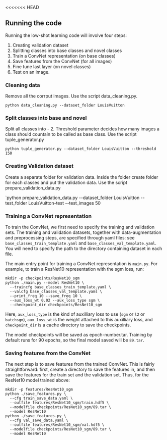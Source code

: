 <<<<<<< HEAD
## Running the code

Running the low-shot learning code will involve four steps:
1.  Creating validation dataset
2.  Splitting classes into base classes and novel classes
1.  Train a ConvNet representation (on base classes)
2.  Save features from the ConvNet (for all images)
3.  Fine tune last layer (on novel classes)
4.  Test on an image.

### Cleaning data
Remove all the corrput images. 
Use the script data_cleaning.py.

`python data_cleaning.py --dataset_folder LouisVuitton`


### Split classes into base and novel
Split all classes into - 2. Threshold parameter decides how many images a class should countain to be called as base class. 
Use the script tuple_generator.py

`python tuple_generator.py --dataset_folder LouisVuitton --threshold 150`


### Creating Validation dataset
Create a separate folder for validation data. Inside the folder create folder for each classes and put the validation data. 
Use the script prepare_validation_data.py

`python prepare_validation_data.py --dataset_folder LouisVuitton --test_folder LouisVuitton-test --test_images 50


### Training a ConvNet representation
To train the ConvNet, we first need to specify the training and validation sets.
The training and validation datasets, together with data-augmentation and preprocessing steps, are specified through yaml files: see `base_classes_train_template.yaml` and `base_classes_val_template.yaml`.
You will need to specify the path to the directory containing dataset in each file.

The main entry point for training a ConvNet representation is `main.py`. For example, to train a ResNet10 representation with the sgm loss, run:

    mkdir -p checkpoints/ResNet10_sgm
    python ./main.py --model ResNet10 \
      --traincfg base_classes_train_template.yaml \
      --valcfg base_classes_val_template.yaml \
      --print_freq 10 --save_freq 10 \
      --aux_loss_wt 0.02 --aux_loss_type sgm \
      --checkpoint_dir checkpoints/ResNet10_sgm
      
Here, `aux_loss_type` is the kind of auxilliary loss to use (`sgm` or `l2` or `batchsgm`), `aux_loss_wt` is the weight attached to this auxilliary loss, and `checkpoint_dir` is a cache directory to save the checkpoints. 

The model checkpoints will be saved as epoch-number.tar. Training by default runs for 90 epochs, so the final model saved will be `89.tar`.


### Saving features from the ConvNet
The next step is to save features from the trained ConvNet. This is fairly straightforward: first, create a directory to save the features in, and then save the features for the train set and the validation set. Thus, for the ResNet10 model trained above:
    
    mkdir -p features/ResNet10_sgm
    python ./save_features.py \
      --cfg train_save_data.yaml \
      --outfile features/ResNet10_sgm/train.hdf5 \
      --modelfile checkpoints/ResNet10_sgm/89.tar \
      --model ResNet10
    python ./save_features.py \
      --cfg val_save_data.yaml \
      --outfile features/ResNet10_sgm/val.hdf5 \
      --modelfile checkpoints/ResNet10_sgm/89.tar \
      --model ResNet10






